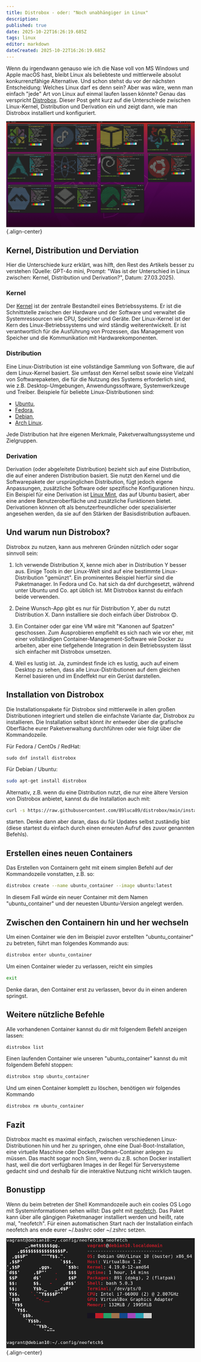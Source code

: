```yaml
---
title: Distrobox - oder: "Noch unabhängiger in Linux"
description: 
published: true
date: 2025-10-22T16:26:19.685Z
tags: linux
editor: markdown
dateCreated: 2025-10-22T16:26:19.685Z
---
```



Wenn du irgendwann genauso wie ich die Nase voll von MS Windows und Apple macOS hast, bleibt Linux als beliebteste und mittlerweile absolut konkurrenzfähige Alternative. Und schon stehst du vor der nächsten Entscheidung: 
Welches Linux darf es denn sein? Aber was wäre, wenn man einfach "jede" Art von Linux auf einmal laufen lassen könnte? 
Genau das verspricht <a href="https://distrobox.it/" target="_blank">Distrobox</a>. Dieser Post geht kurz auf die Unterschiede 
zwischen Linux-Kernel, Distribution und Derivation ein und zeigt dann, wie man Distrobox installiert und konfiguriert.

![distrobox.png](/assets/linux/distrobox/distrobox.png){.align-center}

## Kernel, Distribution und Derviation

Hier die Unterschiede kurz erklärt, was hilft, den Rest des Artikels besser zu verstehen (Quelle: GPT-4o mini, 
Prompt: "Was ist der Unterschied in Linux zwischen: Kernel, Distribution und Derivation?", Datum: 27.03.2025).

### Kernel 
Der <a href="https://kernel.org/" target="_blank">Kernel</a> ist der zentrale Bestandteil eines Betriebssystems. 
Er ist die Schnittstelle zwischen der Hardware und der Software und verwaltet die Systemressourcen wie CPU, Speicher und Geräte. 
Der Linux-Kernel ist der Kern des Linux-Betriebssystems und wird ständig weiterentwickelt. 
Er ist verantwortlich für die Ausführung von Prozessen, das Management von Speicher und die Kommunikation mit Hardwarekomponenten.

### Distribution
Eine Linux-Distribution ist eine vollständige Sammlung von Software, die auf dem Linux-Kernel basiert. 
Sie umfasst den Kernel selbst sowie eine Vielzahl von Softwarepaketen, die für die Nutzung des Systems erforderlich sind, 
wie z.B. Desktop-Umgebungen, Anwendungssoftware, Systemwerkzeuge und Treiber. Beispiele für beliebte Linux-Distributionen sind:

- <a href="https://ubuntu.com/" target="_blank">Ubuntu</a>,
- <a href="https://fedoraproject.org/" target="_blank">Fedora</a>,
- <a href="https://www.debian.org/" target="_blank">Debian</a>,
- <a href="https://archlinux.org/" target="_blank">Arch Linux</a>.

Jede Distribution hat ihre eigenen Merkmale, Paketverwaltungssysteme und Zielgruppen.

### Derivation
Derivation (oder abgeleitete Distribution) bezieht sich auf eine Distribution, die auf einer anderen Distribution basiert. 
Sie nutzt den Kernel und die Softwarepakete der ursprünglichen Distribution, fügt jedoch eigene Anpassungen, 
zusätzliche Software oder spezifische Konfigurationen hinzu. Ein Beispiel für eine Derivation ist <a href="https://www.linuxmint.com/" target="_blank">Linux Mint</a>, das auf Ubuntu basiert, 
aber eine andere Benutzeroberfläche und zusätzliche Funktionen bietet. 
Derivationen können oft als benutzerfreundlicher oder spezialisierter angesehen werden, 
da sie auf den Stärken der Basisdistribution aufbauen.

## Und warum nun Distrobox?
Distrobox zu nutzen, kann aus mehreren Gründen nützlich oder sogar sinnvoll sein:

1. Ich verwende Distribution X, kenne mich aber in Distribution Y besser aus.
Einige Tools in der Linux-Welt sind auf eine bestimmte Linux-Distribution "gemünzt". Ein prominentes Beispiel hierfür sind die Paketmanager. In Fedora und Co. hat sich da dnf durchgesetzt, während unter Ubuntu und Co. apt üblich ist. Mit Distrobox kannst du einfach beide verwenden.

2. Deine Wunsch-App gibt es nur für Distribution Y, aber du nutzt Distribution X.
Dann installiere sie doch einfach über Distrobox 😊.

3. Ein Container oder gar eine VM wäre mit "Kanonen auf Spatzen" geschossen.
Zum Ausprobieren empfiehlt es sich nach wie vor eher, mit einer vollständigen Container-Management-Software wie Docker zu arbeiten, aber eine tiefgehende Integration in dein Betriebssystem lässt sich einfacher mit Distrobox umsetzen.

4. Weil es lustig ist.
Ja, zumindest finde ich es lustig, auch auf einem Desktop zu sehen, dass alle Linux-Distributionen auf dem gleichen Kernel basieren und im Endeffekt nur ein Gerüst darstellen.

## Installation von Distrobox

Die Installationspakete für Distrobox sind mittlerweile in allen großen Distributionen integriert und stellen die einfachste Variante dar, Distrobox zu installieren. Die Installation selbst könnt ihr entweder über die grafische Oberfläche eurer Paketverwaltung durchführen oder wie folgt über die Kommandozeile.

Für Fedora / CentOs / RedHat:
```shell
sudo dnf install distrobox 
```

Für Debian / Ubuntu:
```sh
sudo apt-get install distrobox
```

Alternativ, z.B. wenn du eine Distribution nutzt, die nur eine ältere Version von Distrobox anbietet, kannst du die Installation auch mit:

```bash
curl -s https://raw.githubusercontent.com/89luca89/distrobox/main/install | sudo sh
```

starten. Denke dann aber daran, dass du für Updates selbst zuständig bist (diese startest du einfach durch einen erneuten Aufruf des zuvor genannten Befehls).

## Erstellen eines neuen Containers
Das Erstellen von Containern geht mit einem simplen Befehl auf der Kommandozeile vonstatten, z.B. so:

```bash
distrobox create --name ubuntu_container --image ubuntu:latest
```

In diesem Fall würde ein neuer Container mit dem Namen "ubuntu_container" und der neuesten Ubuntu-Version angelegt werden.

## Zwischen den Containern hin und her wechseln

Um einen Container wie den im Beispiel zuvor erstellten "ubuntu_container" zu betreten, führt man folgendes Kommando aus:

```bash
distrobox enter ubuntu_container
```

Um einen Container wieder zu verlassen, reicht ein simples

```bash
exit
```

Denke daran, den Container erst zu verlassen, bevor du in einen anderen springst.

## Weitere nützliche Befehle
Alle vorhandenen Container kannst du dir mit folgendem Befehl anzeigen lassen:

```bash
distrobox list
```

Einen laufenden Container wie unseren "ubuntu_container" kannst du mit folgendem Befehl stoppen:

```bash
distrobox stop ubuntu_container
```

Und um einen Container komplett zu löschen, benötigen wir folgendes Kommando

```bash
distrobox rm ubuntu_container
```

## Fazit

Distrobox macht es maximal einfach, zwischen verschiedenen Linux-Distributionen hin und her zu springen, ohne eine Dual-Boot-Installation, eine virtuelle Maschine oder Docker/Podman-Container anlegen zu müssen. Das macht sogar noch Sinn, wenn du z.B. schon Docker installiert hast, weil die dort verfügbaren Images in der Regel für Serversysteme gedacht sind und deshalb für die interaktive Nutzung nicht wirklich taugen.

## Bonustipp

Wenn du beim betreten der Shell Kommandozeile auch ein cooles OS Logo mit Systeminformationen sehen willst:
Das geht mit <a href="https://github.com/dylanaraps/neofetch" target="_blank">neofetch</a>. Das Paket kann über alle gängigen Paketmanager installiert werden und heißt, rate mal, "neofetch".
Für einen automatischen Start nach der Installation einfach neofetch ans ende eurer ~/.bashrc oder ~/.zshrc setzen.

![Neofetch](/assets/linux/distrobox/edit_neofetch.png){.align-center}